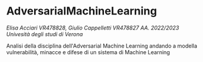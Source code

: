 # AdversarialMachineLearning
*Elisa Acciari VR478828, Giulio Cappelletti VR478827  AA. 2022/2023 Univesità degli studi di Verona*

Analisi della disciplina dell'Adversarial Machine Learning andando a modella vulnerabilità, minacce e difese di un sistema di Machine Learning
